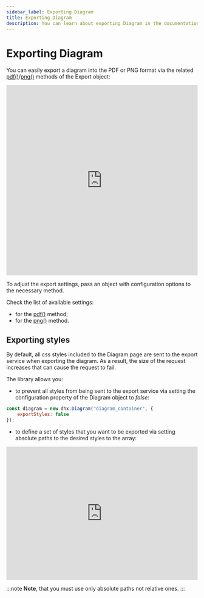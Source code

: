 ```yaml
---
sidebar_label: Exporting Diagram
title: Exporting Diagram
description: You can learn about exporting Diagram in the documentation of the DHTMLX JavaScript Diagram library. Browse developer guides and API reference, try out code examples and live demos, and download a free 30-day evaluation version of DHTMLX Diagram.
---
```


# Exporting Diagram

You can easily export a diagram into the PDF or PNG format via the related [pdf()](../../api/export/pdf_method/)/[png()](../../api/export/png_method/) methods of the Export object:

<iframe src="https://snippet.dhtmlx.com/ybpmz0zk?mode=html" frameborder="0" class="snippet_iframe" width="100%" height="500"></iframe>

To adjust the export settings, pass an object with configuration options to the necessary method.

Check the list of available settings:

- for the [pdf()](../../api/export/pdf_method/) method;
- for the [png()](../../api/export/png_method/) method.

## Exporting styles

By default, all css styles included to the Diagram page are sent to the export service when exporting the diagram. As a result, the size of the request increases that can cause the request to fail.

The library allows you:

- to prevent all styles from being sent to the export service via setting
the [](../api/diagram/exportstyles_property.md) configuration property of the Diagram object to *false*:

~~~jsx
const diagram = new dhx.Diagram("diagram_container", { 
  	exportStyles: false
});
~~~

- to define a set of styles that you want to be exported via setting absolute paths to the desired styles to the [](../api/diagram/exportstyles_property.md) array:

<iframe src="https://snippet.dhtmlx.com/jm8if6nh?mode=js" frameborder="0" class="snippet_iframe" width="100%" height="350"></iframe>

:::note
**Note**, that you must use only absolute paths not relative ones.
:::